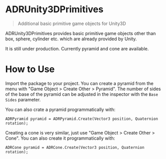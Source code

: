 # ADRUnity3DPrimitives
> Additional basic primitive game objects for Unity3D

ADRUnity3DPrimitives provides basic primitive game objects other than box, sphere, cylinder etc. which are already provided by Unity.

It is still under production. Currently pyramid and cone are available.

# How to Use

Import the package to your project. You can create a pyramid from the menu with "Game Object > Create Other > Pyramid".
The number of sides of the base of the pyramid can be adjusted in the inspector with the `Base Sides` parameter.

You can also crate a pyramid programmatically with:

```
ADRPyramid pyramid = ADRPyramid.Create(Vector3 position, Quaternion rotation);
```

Creating a cone is very similar, just use "Game Object > Create Other > Cone". You can also create it programmatically with:

```
ADRCone pyramid = ADRCone.Create(Vector3 position, Quaternion rotation);
```
